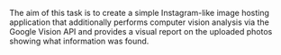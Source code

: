 The aim of this task is to create a simple Instagram-like image hosting application that
additionally performs computer vision analysis via the Google Vision API and provides a visual
report on the uploaded photos showing what information was found.

